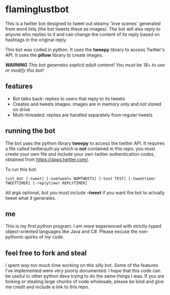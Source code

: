 # flaminglustbot

This is a twitter bot designed to tweet out steamy 'love scenes' generated from word lists (the bot tweets these as images). The bot will also reply to anyone who replies to it and can change the content of its reply based on hashtags in the original reply. 

This bot was coded in python. It uses the **tweepy** library to access Twitter's API. It uses the **pillow** library to create images.

***WARNING***
*This bot generates explicit adult content! You must be 18+ to use or modify this bot!*

## features
* Bot talks back: replies to users that reply to its tweets
* Creates and tweets images: images are in memory only and not stored on drive
* Multi-threaded: replies are handled separately from regular tweets

## running the bot

The bot uses the python library **tweepy** to access the twitter API. It requires a file called twitterauth.py which is **not** contained in this repo. you must create your own file and include your own twitter authentication codes, obtained from https://apps.twitter.com/.

To run this bot:
```
lust_bot [-tweet] [-numtweets NUMTWEETS] [-test TEST] [-tweettimer TWEETTIMER] [-replytimer REPLYTIMER]
```
All args optional, but you must include **-tweet** if you want the bot to actually tweet what it generates.

## me

This is my first python program. I am more experienced with strictly-typed object-oriented languages like Java and C#. Please excuse the non-pythonic quirks of my code.

## feel free to fork and steal

I spent way too much time working on this silly bot. Some of the features I've implemented were very poorly documented. I hope that this code can be useful to other python devs trying to do the same things I was. If you are forking or stealing large chunks of code wholesale, please be kind and give me credit and include a link to this repo.
